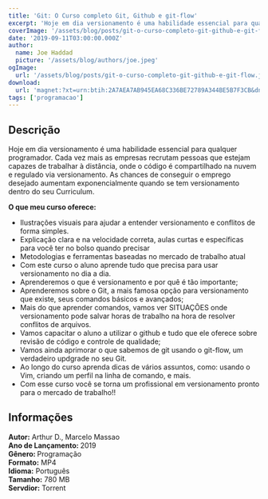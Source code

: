 ```yaml
---
title: 'Git: O Curso completo Git, Github e git-flow'
excerpt: 'Hoje em dia versionamento é uma habilidade essencial para qualquer programador. Cada vez mais as empresas recrutam pessoas que estejam capazes de trabalhar à distância, onde o código é compartilhado na nuvem e regulado via versionamento. As chances de conseguir o emprego desejado aumentam'
coverImage: '/assets/blog/posts/git-o-curso-completo-git-github-e-git-flow.jpg'
date: '2019-09-11T03:00:00.000Z'
author:
  name: Joe Haddad
  picture: '/assets/blog/authors/joe.jpeg'
ogImage:
  url: '/assets/blog/posts/git-o-curso-completo-git-github-e-git-flow.jpg'
download:
  url: 'magnet:?xt=urn:btih:2A7AEA7AB945EA68C336BE72789A344BE5B7F3CB&dn=Git%20-%20O%20Curso%20completo%20Git%2c%20Github%20e%20git-flow&tr=udp%3a%2f%2ftracker.openbittorrent.com%3a1337%2fannounce&tr=udp%3a%2f%2ftracker.opentrackr.org%3a1337%2fannounce'
tags: ['programacao']
---
```

<h2>Descrição</h2>
<p></p><p>Hoje em dia versionamento é uma habilidade essencial para qualquer programador. Cada vez mais as empresas recrutam pessoas que estejam capazes de trabalhar à distância, onde o código é compartilhado na nuvem e regulado via versionamento. As chances de conseguir o emprego desejado aumentam exponencialmente quando se tem versionamento dentro do seu Curriculum.</p><p><strong>O que meu curso oferece:</strong></p><ul><li>Ilustrações visuais para ajudar a entender versionamento e conflitos de forma simples.</li><li>Explicação clara e na velocidade correta, aulas curtas e específicas para você ter no bolso quando precisar</li><li>Metodologias e ferramentas baseadas no mercado de trabalho atual</li><li>Com este curso o aluno aprende tudo que precisa para usar versionamento no dia a dia.</li><li>Aprenderemos o que é versionamento e por quê é tão importante;</li><li>Aprenderemos sobre o Git, a mais famosa opção para versionamento que existe, seus comandos básicos e avançados;</li><li>Mais do que aprender comandos, vamos ver SITUAÇÕES onde versionamento pode salvar horas de trabalho na hora de resolver conflitos de arquivos.</li><li>Vamos capacitar o aluno a utilizar o github e tudo que ele oferece sobre revisão de código e controle de qualidade;</li><li>Vamos ainda aprimorar o que sabemos de git usando o git-flow, um verdadeiro updgrade no seu Git.</li><li>Ao longo do curso aprenda dicas de vários assuntos, como: usando o Vim, criando um perfil na linha de comando, e mais.</li><li>Com esse curso você se torna um profissional em versionamento pronto para o mercado de trabalho!!</li></ul><h2>Informações</h2><p><strong>Autor:</strong> Arthur D., Marcelo Massao<br/><strong>Ano de Lançamento: </strong>2019<br/><strong>Gênero: </strong>Programação<br/><strong>Formato:</strong> MP4<br/><strong>Idioma:</strong> Português<br/><strong>Tamanho:</strong> 780 MB<br/><strong>Servdior:</strong> Torrent</p>